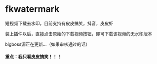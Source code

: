 # fkwatermark
短视频下载去水印，目前支持有皮皮搞笑，抖音，皮皮虾

装上插件以后，直接点击原始的下载视频按钮，即可下载该视频的无水印版本

bigboss源正在更新...（如果审核通过的话）

#### 重点：我只看皮皮搞笑！！！
